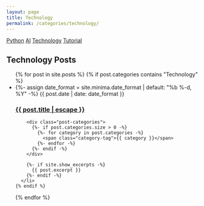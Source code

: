 ```yaml
---
layout: page
title: Technology
permalink: /categories/technology/
---
```


<div class="category-buttons">
  <a href="/categories/python" class="category-button python">Python</a>
  <a href="/categories/ai" class="category-button ai">AI</a>
  <a href="/categories/technology" class="category-button technology">Technology</a>
  <a href="/categories/tutorial" class="category-button tutorial">Tutorial</a>
</div>

<h2>Technology Posts</h2>

<ul class="post-list">
  {% for post in site.posts %}
    {% if post.categories contains "Technology" %}
      <li>
        {%- assign date_format = site.minima.date_format | default: "%b %-d, %Y" -%}
        <span class="post-meta">{{ post.date | date: date_format }}</span>
        <h3>
          <a class="post-link" href="{{ post.url | relative_url }}">
            {{ post.title | escape }}
          </a>
        </h3>
        
        <div class="post-categories">
          {%- if post.categories.size > 0 -%}
            {%- for category in post.categories -%}
              <span class="category-tag">{{ category }}</span>
            {%- endfor -%}
          {%- endif -%}
        </div>
        
        {%- if site.show_excerpts -%}
          {{ post.excerpt }}
        {%- endif -%}
      </li>
    {% endif %}
  {% endfor %}
</ul>